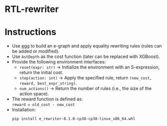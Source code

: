 # RTL-rewriter
# Instructions

- Use [egg](https://github.com/egraphs-good/egg) to build an e-graph and apply equality rewriting rules (rules can be added or modified).
- Use `AstDepth` as the cost function (later can be replaced with XGBoost).
- Provide the following environment interfaces:
  - `reset(expr: str)` → Initialize the environment with an S-expression, return the initial cost.
  - `step(action: int)` → Apply the specified rule, return `(new_cost, reward, best_expr_string)`.
  - `num_actions()` → Return the number of rules (i.e., the size of the action space).
- The reward function is defined as:  
  `reward = old_cost - new_cost`
- Installation:  
  ```bash
  pip install e_rewriter-0.1.0-cp38-cp38-linux_x86_64.whl
